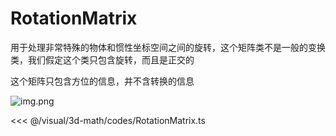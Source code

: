 # RotationMatrix

用于处理非常特殊的物体和惯性坐标空间之间的旋转，这个矩阵类不是一般的变换类，我们假定这个类只包含旋转，而且是正交的

这个矩阵只包含方位的信息，并不含转换的信息

![img.png](/imgs/visual/3d-math/RotationMatrix.png)

<<< @/visual/3d-math/codes/RotationMatrix.ts
